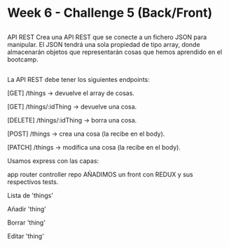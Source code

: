 ###

# Week 6 - Challenge 5 (Back/Front)

###

##

API REST Crea una API REST que se conecte a un fichero JSON para manipular. El JSON tendrá una sola propiedad de tipo array, donde almacenarán objetos que representarán cosas que hemos aprendido en el bootcamp.

##

La API REST debe tener los siguientes endpoints:

[GET] /things -> devuelve el array de cosas.

[GET] /things/:idThing -> devuelve una cosa.

[DELETE] /things/:idThing -> borra una cosa.

[POST] /things -> crea una cosa (la recibe en el body).

[PATCH] /things -> modifica una cosa (la recibe en el body).

Usamos express con las capas:

app router controller repo AÑADIMOS un front con REDUX y sus respectivos tests.

Lista de 'things'

Añadir 'thing'

Borrar 'thing'

Editar 'thing'
